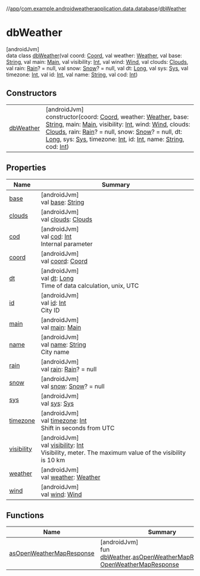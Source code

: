 //[app](../../../index.md)/[com.example.androidweatherapplication.data.database](../index.md)/[dbWeather](index.md)

# dbWeather

[androidJvm]\
data class [dbWeather](index.md)(val coord: [Coord](../-coord/index.md), val weather: [Weather](../-weather/index.md), val base: [String](https://kotlinlang.org/api/latest/jvm/stdlib/kotlin/-string/index.html), val main: [Main](../-main/index.md), val visibility: [Int](https://kotlinlang.org/api/latest/jvm/stdlib/kotlin/-int/index.html), val wind: [Wind](../-wind/index.md), val clouds: [Clouds](../-clouds/index.md), val rain: [Rain](../-rain/index.md)? = null, val snow: [Snow](../-snow/index.md)? = null, val dt: [Long](https://kotlinlang.org/api/latest/jvm/stdlib/kotlin/-long/index.html), val sys: [Sys](../-sys/index.md), val timezone: [Int](https://kotlinlang.org/api/latest/jvm/stdlib/kotlin/-int/index.html), val id: [Int](https://kotlinlang.org/api/latest/jvm/stdlib/kotlin/-int/index.html), val name: [String](https://kotlinlang.org/api/latest/jvm/stdlib/kotlin/-string/index.html), val cod: [Int](https://kotlinlang.org/api/latest/jvm/stdlib/kotlin/-int/index.html))

## Constructors

| | |
|---|---|
| [dbWeather](db-weather.md) | [androidJvm]<br>constructor(coord: [Coord](../-coord/index.md), weather: [Weather](../-weather/index.md), base: [String](https://kotlinlang.org/api/latest/jvm/stdlib/kotlin/-string/index.html), main: [Main](../-main/index.md), visibility: [Int](https://kotlinlang.org/api/latest/jvm/stdlib/kotlin/-int/index.html), wind: [Wind](../-wind/index.md), clouds: [Clouds](../-clouds/index.md), rain: [Rain](../-rain/index.md)? = null, snow: [Snow](../-snow/index.md)? = null, dt: [Long](https://kotlinlang.org/api/latest/jvm/stdlib/kotlin/-long/index.html), sys: [Sys](../-sys/index.md), timezone: [Int](https://kotlinlang.org/api/latest/jvm/stdlib/kotlin/-int/index.html), id: [Int](https://kotlinlang.org/api/latest/jvm/stdlib/kotlin/-int/index.html), name: [String](https://kotlinlang.org/api/latest/jvm/stdlib/kotlin/-string/index.html), cod: [Int](https://kotlinlang.org/api/latest/jvm/stdlib/kotlin/-int/index.html)) |

## Properties

| Name | Summary |
|---|---|
| [base](base.md) | [androidJvm]<br>val [base](base.md): [String](https://kotlinlang.org/api/latest/jvm/stdlib/kotlin/-string/index.html) |
| [clouds](clouds.md) | [androidJvm]<br>val [clouds](clouds.md): [Clouds](../-clouds/index.md) |
| [cod](cod.md) | [androidJvm]<br>val [cod](cod.md): [Int](https://kotlinlang.org/api/latest/jvm/stdlib/kotlin/-int/index.html)<br>Internal parameter |
| [coord](coord.md) | [androidJvm]<br>val [coord](coord.md): [Coord](../-coord/index.md) |
| [dt](dt.md) | [androidJvm]<br>val [dt](dt.md): [Long](https://kotlinlang.org/api/latest/jvm/stdlib/kotlin/-long/index.html)<br>Time of data calculation, unix, UTC |
| [id](id.md) | [androidJvm]<br>val [id](id.md): [Int](https://kotlinlang.org/api/latest/jvm/stdlib/kotlin/-int/index.html)<br>City ID |
| [main](main.md) | [androidJvm]<br>val [main](main.md): [Main](../-main/index.md) |
| [name](name.md) | [androidJvm]<br>val [name](name.md): [String](https://kotlinlang.org/api/latest/jvm/stdlib/kotlin/-string/index.html)<br>City name |
| [rain](rain.md) | [androidJvm]<br>val [rain](rain.md): [Rain](../-rain/index.md)? = null |
| [snow](snow.md) | [androidJvm]<br>val [snow](snow.md): [Snow](../-snow/index.md)? = null |
| [sys](sys.md) | [androidJvm]<br>val [sys](sys.md): [Sys](../-sys/index.md) |
| [timezone](timezone.md) | [androidJvm]<br>val [timezone](timezone.md): [Int](https://kotlinlang.org/api/latest/jvm/stdlib/kotlin/-int/index.html)<br>Shift in seconds from UTC |
| [visibility](visibility.md) | [androidJvm]<br>val [visibility](visibility.md): [Int](https://kotlinlang.org/api/latest/jvm/stdlib/kotlin/-int/index.html)<br>Visibility, meter. The maximum value of the visibility is 10 km |
| [weather](weather.md) | [androidJvm]<br>val [weather](weather.md): [Weather](../-weather/index.md) |
| [wind](wind.md) | [androidJvm]<br>val [wind](wind.md): [Wind](../-wind/index.md) |

## Functions

| Name | Summary |
|---|---|
| [asOpenWeatherMapResponse](../as-open-weather-map-response.md) | [androidJvm]<br>fun [dbWeather](index.md).[asOpenWeatherMapResponse](../as-open-weather-map-response.md)(): [OpenWeatherMapResponse](../../com.example.androidweatherapplication.model/-open-weather-map-response/index.md) |

